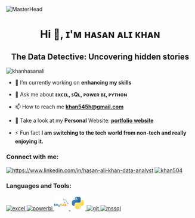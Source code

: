 ![MasterHead](https://github.com/khanhasanali/khanhasanali/assets/135117848/87d8804c-fb4d-4971-8789-9565c372955f)


<h1 align="center">Hi 👋, ɪ'м ʜᴀꜱᴀɴ ᴀʟɪ ᴋʜᴀɴ</h1>
<h2 align="center">The Data Detective: Uncovering hidden stories</h2>



<p align="left"> <img src="https://komarev.com/ghpvc/?username=khanhasanali&label=Profile%20views&color=orange&style=plastic" alt="khanhasanali" /> </p>

- 🔭 I’m currently working on **enhancing my skills**

- 💬 Ask me about **ᴇxᴄᴇʟ, ꜱQʟ, ᴘᴏᴡᴇʀ ʙɪ, ᴘʏᴛʜᴏɴ**

- 📫 How to reach me **khan545h@gmail.com**
  
- 📝 Take a look at my **Personal** Website: [𝐩𝐨𝐫𝐭𝐟𝐨𝐥𝐢𝐨 𝐰𝐞𝐛𝐬𝐢𝐭𝐞](https://hasanalikhann.wixsite.com/portfolio)
  
- ⚡ Fun fact **I am switching to the tech world from non-tech and really enjoying it.**
</p>

<h3 align="left">Connect with me:</h3>
<p align="left">
<a href="https://www.linkedin.com/in/hasan-ali-khan-data-analyst" target="blank"><img align="center" src="https://raw.githubusercontent.com/rahuldkjain/github-profile-readme-generator/master/src/images/icons/Social/linked-in-alt.svg" alt="https://www.linkedin.com/in/hasan-ali-khan-data-analyst" height="30" width="40" /></a>
<a href="https://www.hackerrank.com/khan504" target="blank"><img align="center" src="https://raw.githubusercontent.com/rahuldkjain/github-profile-readme-generator/master/src/images/icons/Social/hackerrank.svg" alt="khan504" height="30" width="40" /></a>
</p>

<h3 align="left">Languages and Tools:</h3>
<p align="left"><a href="https://www.microsoft.com/en-us/microsoft-365/excel" target="_blank" rel="noreferrer"> <img src="https://img.icons8.com/color/512/microsoft-excel-2019--v1.png" alt="excel" width="40" height="40"/> 
</a> <a href="https://powerbi.microsoft.com/en-au/" target="_blank" rel="noreferrer"> <img src="https://img.icons8.com/color/1x/power-bi.png" alt="powerbi" width="40" height="40"/> 
</a> <a href="https://www.mysql.com/" target="_blank" rel="noreferrer"> <img src="https://raw.githubusercontent.com/devicons/devicon/master/icons/mysql/mysql-original-wordmark.svg" alt="mysql" width="40" height="40"/> 
</a> <a href="https://www.python.org" target="_blank" rel="noreferrer"> <img src="https://raw.githubusercontent.com/devicons/devicon/master/icons/python/python-original.svg" alt="python" width="40" height="40"/> 
</a> <a href="https://git-scm.com/" target="_blank"> <img src="https://www.vectorlogo.zone/logos/git-scm/git-scm-icon.svg" alt="git" width="40" height="40"/> 
</a> <a href="https://www.microsoft.com/en-us/sql-server" target="_blank"> <img src="https://www.svgrepo.com/show/303229/microsoft-sql-server-logo.svg" alt="mssql" width="40" height="40"/> </p>

